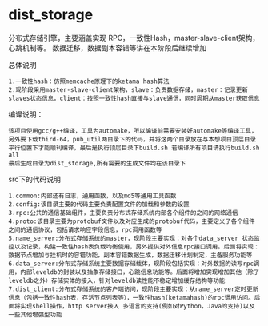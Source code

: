 # dist_storage
分布式存储引擎，主要涵盖实现 RPC，一致性Hash，master-slave-client架构，心跳机制等。 数据迁移，数据副本容错等讲在本阶段后继续增加

总体说明

    1.一致性hash：仿照memcache原理下的ketama hash算法
    2.现阶段采用master-slave-client架构，slave：负责数据存储，master：记录更新slaves状态信息，client：按照一致性hash直接与slave通信，同时周期从master获取信息

编译说明：

    该项目使用gcc/g++编译，工具为automake，所以编译前需要安装好automake等编译工具，另外要下载third-64，pub_util两目录下的代码，并将这两个目录放在与本想项目顶层目录平行位置下才能顺利编译，最后是执行顶层目录下build.sh 若编译所有项目请执行build.sh all
    最后生成目录为dist_storage,所有需要的生成文件均在该目录下

src下的代码说明

    1.common:内部还有日志，通用函数，以及md5等通用工具函数
    2.config:该目录主要的代码主要负责配置文件的加载和参数的设置
    3.rpc:公共的通信基础组件，主要负责分布式存储系统内部各个组件的之间的网络通信
    4.proto:该目录主要为protobuf文件以及对应生成的protobuf代码，主要定义了各个组件之间的通信协议，包括请求响应字段信息，rpc调用函数等
    5.name_server:分布式存储系统的master，现阶段主要实现：对各个data_server 状态监控以及记录，构建一致性hash表负载均衡使用，另外提供对外信息rpc接口调用。后面将实现：数据节点增加与挂机时的容错功能，副本容错数据生成，数据迁移计划制定，主备服务功能等
    6.data_server:分布式存储系统主要数据存储载体，现阶段包括实现：对外数据的读写rpc调用，内部leveldb的封装以及抽象存储接口，心跳信息功能等。后面将增加实现增加其他（除了leveldb之外）存储实体的接入，针对leveldb读性能不稳定增加缓存结构等功能
    7.dist_client:分布式存储系统的客户端访问，现阶段主要实现：从name_server定时更新信息（包括一致性hash表，存活节点列表等），一致性hash(ketamahash)的rpc调用访问。后面将实现shell操作，http server接入 多语言的支持(例如对Python，Java的支持)以及一些其他增强型功能
  
